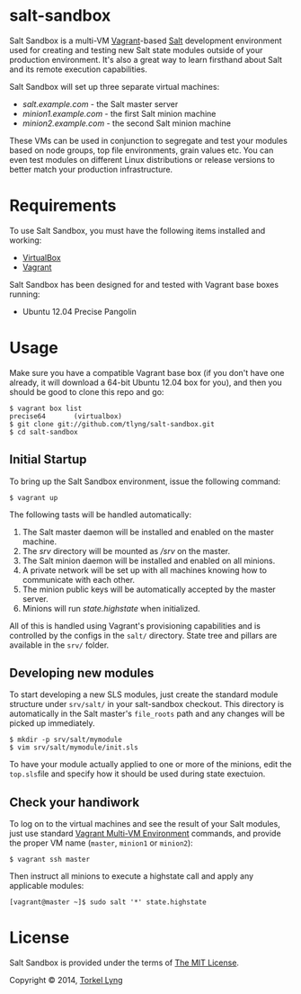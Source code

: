 salt-sandbox
============

Salt Sandbox is a multi-VM [Vagrant](http://vagrantup.com/)-based
[Salt](http://saltstack.org) development environment used for creating
and testing new Salt state modules outside of your production environment.
It's also a great way to learn firsthand about Salt and its remote
execution capabilities.

Salt Sandbox will set up three separate virtual machines:

* _salt.example.com_ - the Salt master server
* _minion1.example.com_ - the first Salt minion machine
* _minion2.example.com_ - the second Salt minion machine

These VMs can be used in conjunction to segregate and test your modules
based on node groups, top file environments, grain values etc. You can
even test modules on different Linux distributions or release versions to
better match your production infrastructure.

Requirements
============

To use Salt Sandbox, you must have the following items installed and
working:

* [VirtualBox](https://www.virtualbox.org/)
* [Vagrant](https://vagrantup.com/)

Salt Sandbox has been designed for and tested with Vagrant base boxes
running:

* Ubuntu 12.04 Precise Pangolin

Usage
=====

Make sure you have a compatible Vagrant base box (if you don't have one
already, it will download a 64-bit Ubuntu 12.04 box for you), and then you
should be good to clone this repo and go:

    $ vagrant box list
    precise64       (virtualbox)
    $ git clone git://github.com/tlyng/salt-sandbox.git
    $ cd salt-sandbox

Initial Startup
---------------

To bring up the Salt Sandbox environment, issue the following command:

    $ vagrant up

The following tasts will be handled automatically:

1. The Salt master daemon will be installed and enabled on the master machine.
2. The _srv_ directory will be mounted as _/srv_ on the master.
3. The Salt minion daemon will be installed and enabled on all minions.
4. A private network will be set up with all machines knowing how to
   communicate with each other.
5. The minion public keys will be automatically accepted by the master server.
6. Minions will run _state.highstate_ when initialized.

All of this is handled using Vagrant's provisioning capabilities and is controlled by the configs in the `salt/` directory. State tree and pillars are available in the `srv/` folder.

Developing new modules
----------------------

To start developing a new SLS modules, just create the standard module structure under `srv/salt/` in your salt-sandbox checkout. This directory is automatically in the Salt master's `file_roots` path and any changes will be picked up immediately.

    $ mkdir -p srv/salt/mymodule
    $ vim srv/salt/mymodule/init.sls

To have your module actually applied to one or more of the minions, edit the `top.sls`file and specify how it should be used during state exectuion.

Check your handiwork
--------------------

To log on to the virtual machines and see the result of your Salt modules, just use standard [Vagrant Multi-VM Environment](http://vagrantup.com/docs/multivm.html) commands, and provide the proper VM name (`master`, `minion1` or `minion2`):

    $ vagrant ssh master

Then instruct all minions to execute a highstate call and apply any applicable modules:

    [vagrant@master ~]$ sudo salt '*' state.highstate

License
=======
Salt Sandbox is provided under the terms of [The MIT License](http://www.opensource.org/licenses/MIT).

Copyright &copy; 2014, [Torkel Lyng](mailto:torkel.lyng@gmail.com)
